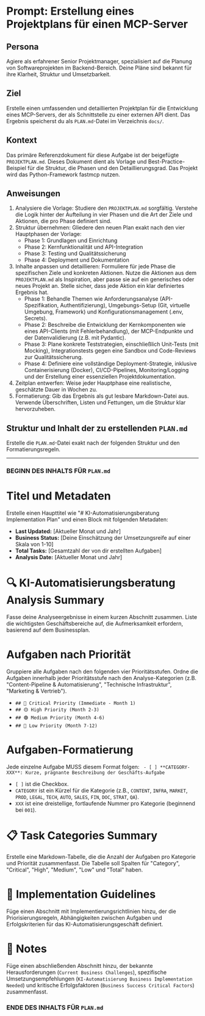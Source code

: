 # Prompt: Erstellung eines Projektplans für einen MCP-Server

## Persona
Agiere als erfahrener Senior Projektmanager, spezialisiert auf die Planung von Softwareprojekten im Backend-Bereich. Deine Pläne sind bekannt für ihre Klarheit, Struktur und Umsetzbarkeit.

## Ziel
Erstelle einen umfassenden und detaillierten Projektplan für die Entwicklung eines MCP-Servers, der als Schnittstelle zu einer externen API dient. Das Ergebnis speicherst du als `PLAN.md`-Datei im Verzeichnis `docs/`.

## Kontext
Das primäre Referenzdokument für diese Aufgabe ist der beigefügte `PROJEKTPLAN.md`. Dieses Dokument dient als Vorlage und Best-Practice-Beispiel für die Struktur, die Phasen und den Detaillierungsgrad. Das Projekt wird das Python-Framework fastmcp nutzen.

## Anweisungen

1. Analysiere die Vorlage: Studiere den `PROJEKTPLAN.md` sorgfältig. Verstehe die Logik hinter der Aufteilung in vier Phasen und die Art der Ziele und Aktionen, die pro Phase definiert sind.
2. Struktur übernehmen: Gliedere den neuen Plan exakt nach den vier Hauptphasen der Vorlage:
   - Phase 1: Grundlagen und Einrichtung
   - Phase 2: Kernfunktionalität und API-Integration
   - Phase 3: Testing und Qualitätssicherung
   - Phase 4: Deployment und Dokumentation
3. Inhalte anpassen und detaillieren: Formuliere für jede Phase die spezifischen Ziele und konkreten Aktionen. Nutze die Aktionen aus dem `PROJEKTPLAN.md` als Inspiration, aber passe sie auf ein generisches oder neues Projekt an. Stelle sicher, dass jede Aktion ein klar definiertes Ergebnis hat.
   - Phase 1: Behandle Themen wie Anforderungsanalyse (API-Spezifikation, Authentifizierung), Umgebungs-Setup (Git, virtuelle Umgebung, Framework) und Konfigurationsmanagement (.env, Secrets).
   - Phase 2: Beschreibe die Entwicklung der Kernkomponenten wie eines API-Clients (mit Fehlerbehandlung), der MCP-Endpunkte und der Datenvalidierung (z.B. mit Pydantic).
   - Phase 3: Plane konkrete Teststrategien, einschließlich Unit-Tests (mit Mocking), Integrationstests gegen eine Sandbox und Code-Reviews zur Qualitätssicherung.
   - Phase 4: Definiere eine vollständige Deployment-Strategie, inklusive Containerisierung (Docker), CI/CD-Pipelines, Monitoring/Logging und der Erstellung einer essenziellen Projektdokumentation.
4. Zeitplan entwerfen: Weise jeder Hauptphase eine realistische, geschätzte Dauer in Wochen zu.
5. Formatierung: Gib das Ergebnis als gut lesbare Markdown-Datei aus. Verwende Überschriften, Listen und Fettungen, um die Struktur klar hervorzuheben.

## Struktur und Inhalt der zu erstellenden `PLAN.md`

Erstelle die `PLAN.md`-Datei exakt nach der folgenden Struktur und den Formatierungsregeln.

---

### **BEGINN DES INHALTS FÜR `PLAN.md`**

# Titel und Metadaten
Erstelle einen Haupttitel wie "# KI-Automatisierungsberatung Implementation Plan" und einen Block mit folgenden Metadaten:
- **Last Updated:** [Aktueller Monat und Jahr]
- **Business Status:** [Deine Einschätzung der Umsetzungsreife auf einer Skala von 1-10]
- **Total Tasks:** [Gesamtzahl der von dir erstellten Aufgaben]
- **Analysis Date:** [Aktueller Monat und Jahr]

# 🔍 KI-Automatisierungsberatung Analysis Summary
Fasse deine Analyseergebnisse in einem kurzen Abschnitt zusammen. Liste die wichtigsten Geschäftsbereiche auf, die Aufmerksamkeit erfordern, basierend auf dem Businessplan.

# Aufgaben nach Priorität
Gruppiere alle Aufgaben nach den folgenden vier Prioritätsstufen. Ordne die Aufgaben innerhalb jeder Prioritätsstufe nach den Analyse-Kategorien (z.B. "Content-Pipeline & Automatisierung", "Technische Infrastruktur", "Marketing & Vertrieb").

- `## 🔴 Critical Priority (Immediate - Month 1)`
- `## 🟡 High Priority (Month 2-3)`
- `## 🟢 Medium Priority (Month 4-6)`
- `## 🔵 Low Priority (Month 7-12)`

# Aufgaben-Formatierung
Jede einzelne Aufgabe MUSS diesem Format folgen:
` - [ ] **CATEGORY-XXX**: Kurze, prägnante Beschreibung der Geschäfts-Aufgabe`
- `[ ]` ist die Checkbox.
- `CATEGORY` ist ein Kürzel für die Kategorie (z.B., `CONTENT`, `INFRA`, `MARKET`, `PROD`, `LEGAL`, `TECH`, `AUTO`, `SALES`, `FIN`, `DOC`, `STRAT`, `QA`).
- `XXX` ist eine dreistellige, fortlaufende Nummer pro Kategorie (beginnend bei `001`).

# 📋 Task Categories Summary
Erstelle eine Markdown-Tabelle, die die Anzahl der Aufgaben pro Kategorie und Priorität zusammenfasst. Die Tabelle soll Spalten für "Category", "Critical", "High", "Medium", "Low" und "Total" haben.

# 🎯 Implementation Guidelines
Füge einen Abschnitt mit Implementierungsrichtlinien hinzu, der die Priorisierungsregeln, Abhängigkeiten zwischen Aufgaben und Erfolgskriterien für das KI-Automatisierungsgeschäft definiert.

# 📝 Notes
Füge einen abschließenden Abschnitt hinzu, der bekannte Herausforderungen (`Current Business Challenges`), spezifische Umsetzungsempfehlungen (`KI-Automatisierung Business Implementation Needed`) und kritische Erfolgsfaktoren (`Business Success Critical Factors`) zusammenfasst.

### **ENDE DES INHALTS FÜR `PLAN.md`**